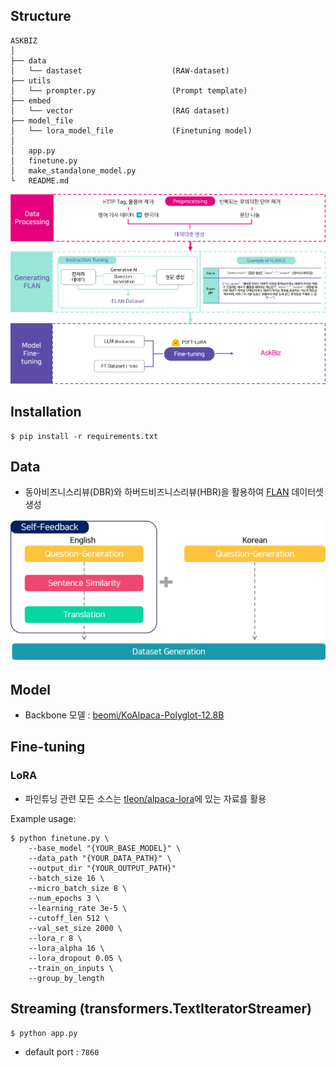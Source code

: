 ## Structure
```
ASKBIZ
│   
├── data
│   └── dastaset                    (RAW-dataset)
├── utils
│   └── prompter.py                 (Prompt template)
├── embed
│   └── vector                      (RAG dataset)
├── model_file
│   └── lora_model_file             (Finetuning model)
│   
│   app.py
│   finetune.py
│   make_standalone_model.py
└   README.md
```

![asset1](/assets/askbiz_workflow.png)

## Installation

```
$ pip install -r requirements.txt
```

## Data

- 동아비즈니스리뷰(DBR)와 하버드비즈니스리뷰(HBR)을 활용하여 [FLAN](https://arxiv.org/abs/2109.01652) 데이터셋 생성

![asset2](/assets/dataset_generation_workflow.png)

## Model

- Backbone 모델 : [beomi/KoAlpaca-Polyglot-12.8B](https://huggingface.co/beomi/KoAlpaca-Polyglot-12.8B)


## Fine-tuning

### LoRA

- 파인튜닝 관련 모든 소스는 [tleon/alpaca-lora](https://github.com/tloen/alpaca-lora)에 있는 자료를 활용

Example usage:

```
$ python finetune.py \
    --base_model "{YOUR_BASE_MODEL}" \
    --data_path "{YOUR_DATA_PATH}" \
    --output_dir "{YOUR_OUTPUT_PATH}"
    --batch_size 16 \
    --micro_batch_size 8 \
    --num_epochs 3 \
    --learning_rate 3e-5 \
    --cutoff_len 512 \
    --val_set_size 2000 \
    --lora_r 8 \
    --lora_alpha 16 \
    --lora_dropout 0.05 \
    --train_on_inputs \
    --group_by_length
```


## Streaming (transformers.TextIteratorStreamer)

```
$ python app.py
```

- default port : `7860`

